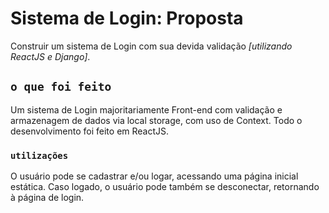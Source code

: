 # Sistema de Login: Proposta
Construir um sistema de Login com sua devida validação *[utilizando ReactJS e Django]*.

## `o que foi feito`
Um sistema de Login majoritariamente Front-end com validação e armazenagem de dados via local storage, com uso de Context.
Todo o desenvolvimento foi feito em ReactJS.

### `utilizações`
O usuário pode se cadastrar e/ou logar, acessando uma página inicial estática. 
Caso logado, o usuário pode também se desconectar, retornando à página de login.
